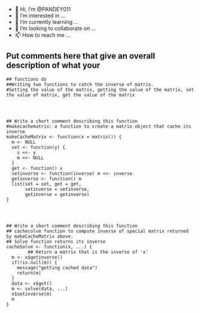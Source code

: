 - 👋 Hi, I’m @PANDEY011
- 👀 I’m interested in ...
- 🌱 I’m currently learning ...
- 💞️ I’m looking to collaborate on ...
- 📫 How to reach me ...

<!---
PANDEY011/PANDEY011 is a ✨ special ✨ repository because its `README.md` (this file) appears on your GitHub profile.
You can click the Preview link to take a look at your changes.
--->
## Put comments here that give an overall description of what your
	## functions do
	##Writing two functions to catch the inverse of matrix.
	#Setting the value of the matrix, getting the value of the matrix, set the value of matrix, get the value of the matrix
	

	

	## Write a short comment describing this function
	#makecachematrix: a function to create a matrix object that cache its inverse
	makeCacheMatrix <- function(x = matrix()) {
	  m <- NULL
	  set <- function(y) {
	    x <<- y
	    m <<- NULL
	  }
	  get <- function() x
	  setinverse <- function(inverse) m <<- inverse
	  getinverse <- function() m
	  list(set = set, get = get,
	       setinverse = setinverse,
	       getinverse = getinverse)
	}
	

	

	## Write a short comment describing this function
	## cachecolve function to compute inverse of special matrix returned by makeCacheMatrix above.
	## Solve function returns its inverse
	cacheSolve <- function(x, ...) {
	        ## Return a matrix that is the inverse of 'x'
	  m <- x$getinverse()
	  if(!is.null(m)) {
	    message("getting cached data")
	    return(m)
	  }
	  data <- x$get()
	  m <- solve(data, ...)
	  x$setinverse(m)
	  m
	}


